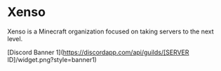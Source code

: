 # Xenso

Xenso is a Minecraft organization focused on taking servers to the next level.

[Discord Banner 1](https://discordapp.com/api/guilds/[SERVER ID]/widget.png?style=banner1)
